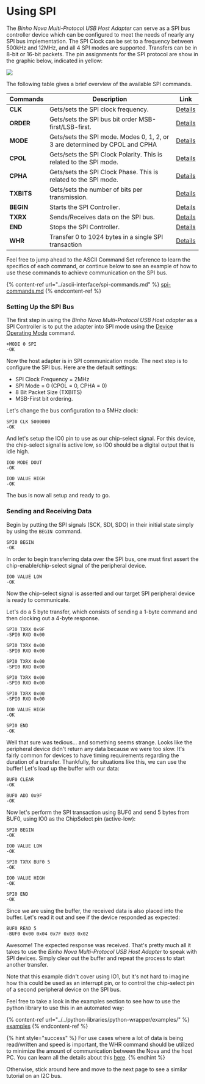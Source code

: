# Using SPI

The _Binho Nova Multi-Protocol USB Host Adapter_ can serve as a SPI bus controller device which can be configured to meet the needs of nearly any SPI bus implementation. The SPI Clock can be set to a frequency between 500kHz and 12MHz, and all 4 SPI modes are supported. Transfers can be in 8-bit or 16-bit packets. The pin assignments for the SPI protocol are show in the graphic below, indicated in yellow:

![](../../.gitbook/assets/20200619\_novaPinout.png)

The following table gives a brief overview of the available SPI commands.&#x20;

| Commands   | Description                                                                 | Link                                                                               |
| ---------- | --------------------------------------------------------------------------- | ---------------------------------------------------------------------------------- |
| **CLK**    | Gets/sets the SPI clock frequency.                                          | [Details](https://support.binho.io/user-guide/ascii-interface/spi-commands#clk)    |
| **ORDER**  | Gets/sets the SPI bus bit order MSB-first/LSB-first.                        | [Details](https://support.binho.io/user-guide/ascii-interface/spi-commands#order)  |
| **MODE**   | Gets/sets the SPI mode. Modes 0, 1, 2, or 3 are determined by CPOL and CPHA | [Details](https://support.binho.io/user-guide/ascii-interface/spi-commands#mode)   |
| **CPOL**   | Gets/sets the SPI Clock Polarity. This is related to the SPI mode.          | [Details](https://support.binho.io/user-guide/ascii-interface/spi-commands#cpol)   |
| **CPHA**   | Gets/sets the SPI Clock Phase. This is related to the SPI mode.             | [Details](https://support.binho.io/user-guide/ascii-interface/spi-commands#cpha)   |
| **TXBITS** | Gets/sets the number of bits per transmission.                              | [Details](https://support.binho.io/user-guide/ascii-interface/spi-commands#txbits) |
| **BEGIN**  | Starts the SPI Controller.                                                  | [Details](https://support.binho.io/user-guide/ascii-interface/spi-commands#begin)  |
| **TXRX**   | Sends/Receives data on the SPI bus.                                         | [Details](https://support.binho.io/user-guide/ascii-interface/spi-commands#txrx)   |
| **END**    | Stops the SPI Controller.                                                   | [Details](https://support.binho.io/user-guide/ascii-interface/spi-commands#end)    |
| **WHR**    | Transfer 0 to 1024 bytes in a single SPI transaction                        | [Details](https://support.binho.io/user-guide/ascii-interface/spi-commands#whr)    |

Feel free to jump ahead to the ASCII Command Set reference to learn the specifics of each command, or continue below to see an example of how to use these commands to achieve communication on the SPI bus.

{% content-ref url="../ascii-interface/spi-commands.md" %}
[spi-commands.md](../ascii-interface/spi-commands.md)
{% endcontent-ref %}

### Setting Up the SPI Bus

The first step in using the _Binho Nova Multi-Protocol USB Host adapter_ as a SPI Controller is to put the adapter into SPI mode using the [Device Operating Mode](https://support.binho.io/user-guide/using-the-device/device-settings#operating-mode) command.

```
+MODE 0 SPI
-OK
```

Now the host adapter is in SPI communication mode. The next step is to configure the SPI bus. Here are the default settings:

* SPI Clock Frequency = 2MHz
* SPI Mode = 0 (CPOL = 0, CPHA = 0)
* 8 Bit Packet Size (TXBITS)
* MSB-First bit ordering.

Let's change the bus configuration to a 5MHz clock:

```
SPI0 CLK 5000000
-OK
```

And let's setup the IO0 pin to use as our chip-select signal. For this device, the chip-select signal is active low, so IO0 should be a digital output that is idle high.

```
IO0 MODE DOUT
-OK

IO0 VALUE HIGH
-OK
```

The bus is now all setup and ready to go.

### Sending and Receiving Data

Begin by putting the SPI signals (SCK, SDI, SDO) in their initial state simply by using the `BEGIN `command.

```
SPI0 BEGIN
-OK
```

In order to begin transferring data over the SPI bus, one must first assert the chip-enable/chip-select signal of the peripheral device.&#x20;

```
IO0 VALUE LOW
-OK
```

Now the chip-select signal is asserted and our target SPI peripheral device is ready to communicate.

Let's do a 5 byte transfer, which consists of sending a 1-byte command and then clocking out a 4-byte response.

```
SPI0 TXRX 0x9F
-SPI0 RXD 0x00

SPI0 TXRX 0x00
-SPI0 RXD 0x00

SPI0 TXRX 0x00
-SPI0 RXD 0x00

SPI0 TXRX 0x00
-SPI0 RXD 0x00

SPI0 TXRX 0x00
-SPI0 RXD 0x00

IO0 VALUE HIGH
-OK

SPI0 END
-OK
```

Well that sure was tedious... and something seems strange. Looks like the peripheral device didn't return any data because we were too slow. It's fairly common for devices to have timing requirements regarding the duration of a transfer. Thankfully, for situations like this, we can use the buffer! Let's load up the buffer with our data:

```
BUF0 CLEAR
-OK

BUF0 ADD 0x9F
-OK
```

Now let's perform the SPI transaction using BUF0 and send 5 bytes from BUF0, using IO0 as the ChipSelect pin (active-low):

```
SPI0 BEGIN
-OK

IO0 VALUE LOW
-OK

SPI0 TXRX BUF0 5
-OK

IO0 VALUE HIGH
-OK

SPI0 END
-OK
```

Since we are using the buffer, the received data is also placed into the buffer. Let's read it out and see if the device responded as expected:

```
BUF0 READ 5
-BUF0 0x00 0x04 0x7F 0x03 0x02
```

Awesome! The expected response was received. That's pretty much all it takes to use the _Binho Nova Multi-Protocol USB Host Adapter_ to speak with SPI devices. Simply clear out the buffer and repeat the process to start another transfer.

Note that this example didn't cover using IO1, but it's not hard to imagine how this could be used as an interrupt pin, or to control the chip-select pin of a second peripheral device on the SPI bus.

Feel free to take a look in the examples section to see how to use the python library to use this in an automated way:

{% content-ref url="../../python-libraries/python-wrapper/examples/" %}
[examples](../../python-libraries/python-wrapper/examples/)
{% endcontent-ref %}

{% hint style="success" %}
For use cases where a lot of data is being read/written and speed is important, the WHR command should be utilized to minimize the amount of communication between the Nova and the host PC. You can learn all the details about this [here](https://support.binho.io/user-guide/ascii-interface/spi-commands#whr).
{% endhint %}

Otherwise, stick around here and move to the next page to see a similar tutorial on an I2C bus.
